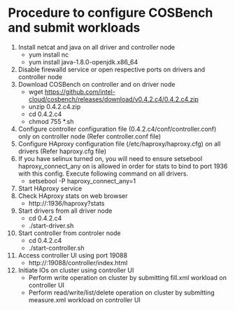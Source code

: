 # Procedure to configure COSBench and submit workloads

1. Install netcat and java on all driver and controller node
    - yum install nc
    - yum install java-1.8.0-openjdk.x86_64
2. Disable firewalld service or open respective ports on drivers and controller node
3. Download COSBench on controller and on driver node
    - wget https://github.com/intel-cloud/cosbench/releases/download/v0.4.2.c4/0.4.2.c4.zip
    - unzip 0.4.2.c4.zip
    - cd 0.4.2.c4
    - chmod 755 *.sh
4. Configure controller configuration file (0.4.2.c4/conf/controller.conf) only on controller node (Refer controller.conf file)
5. Configure HAproxy configuration file (/etc/haproxy/haproxy.cfg) on all drivers (Refer haproxy.cfg file)
6. If you have selinux turned on, you will need to ensure setsebool haproxy_connect_any on is allowed in order for stats to bind to port 1936 with this config. Execute following command on all drivers. 
    - setsebool -P haproxy_connect_any=1
7. Start HAproxy service
8. Check HAproxy stats on web browser
    - http://<Driver Hostname>:1936/haproxy?stats
9. Start drivers from all driver node
    - cd 0.4.2.c4
    - ./start-driver.sh
10. Start controller from controler node
    - cd 0.4.2.c4
    - ./start-controller.sh
11. Access controller UI using port 19088
    - http://<Controller Hostname>:19088/controller/index.html
12. Initiate IOs on cluster using controller UI
    - Perform write operation on cluster by submitting fill.xml workload on controller UI
    - Perform read/write/list/delete operation on cluster by submitting measure.xml workload on controller UI
